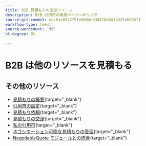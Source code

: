 ```yaml
---
title: B2B 見積もりの追加リソース
description: B2B 引用符の関連ページへのリンク
source-git-commit: eac61e862279fe0884db305fbb0a3b33feb035f1
workflow-type: tm+mt
source-wordcount: '96'
ht-degree: 0%

---
```


# B2B は他のリソースを見積もる

## その他のリソース

- [見積もりの概要](https://experienceleague.adobe.com/docs/commerce-admin/b2b/quotes/quotes.html){target="_blank"}
- [引用符の設定](https://experienceleague.adobe.com/docs/commerce-admin/b2b/quotes/configure-quotes.html){target="_blank"}
- [見積もり依頼](https://experienceleague.adobe.com/docs/commerce-admin/b2b/quotes/quote-request.html){target="_blank"}
- [見積もりの交渉](https://experienceleague.adobe.com/docs/commerce-admin/b2b/quotes/quote-price-negotiation.html){target="_blank"}
- [私の引用符](https://experienceleague.adobe.com/docs/commerce-admin/b2b/quotes/account-dashboard-my-quotes.html){target="_blank"}
- [ネゴシエーション可能な見積もりの管理](https://developer.adobe.com/commerce/webapi/rest/b2b/negotiable-manage/){target="_blank"}
- [NegotiableQuote モジュールとの統合](https://developer.adobe.com/commerce/webapi/rest/b2b/negotiable-quote/){target="_blank"}
